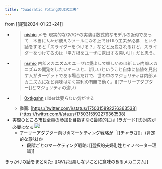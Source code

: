 ```yaml
---
title: "Quadratic VotingのUIの工夫"
---
```


from [[尾鷲2024-01-23~24]]
- > [nishio](https://twitter.com/nishio/status/1749948366686146763/quick_promote_web/intro) メモ: 現実的なQV/QFの実装は数式的なモデルの近似であって、本当に人々が使えるツールになる上ではUIの工夫が必要、という話をすると「スライダーをつける？」などと反応されるけど、スライダーをつけてるのは「平方根をユーザに露出する悪いUI」だと思う。
- > [nishio](https://twitter.com/nishio/status/1749949159862616308) 内部メカニズムをユーザに露出して嬉しいのは新しい内部メカニズムの開発をしたいケースと、新しいということ自体に価値を見出す人がターゲットである場合だけで、世の中のマジョリティは内部メカニズムになど興味はなく実利の有無で動く。([[アーリーアダプター]]とマジョリティの違い)
- > [0xtkgshn](https://twitter.com/0xtkgshn/status/1750315892276363538) sliderは要らない気がする
    - 動画: [https://twitter.com/i/status/1750315892276363538](https://twitter.com/i/status/1750315892276363538)
- 実際のところ市民全員の参加を目指すなら最終的には[[ラガード]]の対応が必要になる<img src='https://scrapbox.io/api/pages/nishio/nishio/icon' alt='nishio.icon' height="19.5"/>
    - アーリーアダプター向けのマーケティング戦略が「[[チャラさ]]」(肯定的な意味)か
        - 段階ごとのマーケティング戦略: [[選択的夫婦別姓とイノベーター理論]]

きっかけの話をまとめた: [[QVは投票しないことに意味のあるメカニズム]]
